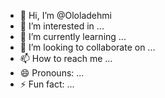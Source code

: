 - 👋 Hi, I’m @Ololadehmi
- 👀 I’m interested in ...
- 🌱 I’m currently learning ...
- 💞️ I’m looking to collaborate on ...
- 📫 How to reach me ...
- 😄 Pronouns: ...
- ⚡ Fun fact: ...

<!---
Ololadehmi/Ololadehmi is a ✨ special ✨ repository because its `README.md` (this file) appears on your GitHub profile.
You can click the Preview link to take a look at your changes.
--->
